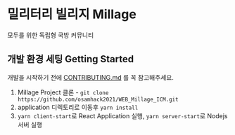 # 밀리터리 빌리지 Millage

모두를 위한 독립형 국방 커뮤니티

## 개발 환경 세팅 Getting Started

개발을 시작하기 전에 [CONTRIBUTING.md](CONTRIBUTING.md) 를 꼭 참고해주세요.

1. Millage Project 클론 - ```git clone https://github.com/osamhack2021/WEB_Millage_ICM.git```  
2. application 디렉토리로 이동후 ```yarn install```
3. ```yarn client-start```로 React Application 실행, ```yarn server-start```로 Nodejs 서버 실행

